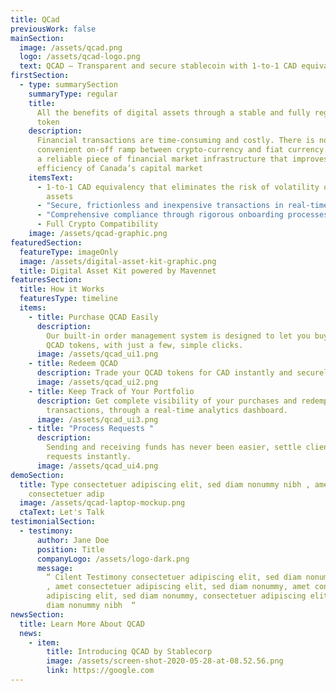 ```yaml
---
title: QCad
previousWork: false
mainSection:
  image: /assets/qcad.png
  logo: /assets/qcad-logo.png
  text: QCAD – Transparent and secure stablecoin with 1-to-1 CAD equivalency
firstSection:
  - type: summarySection
    summaryType: regular
    title:
      All the benefits of digital assets through a stable and fully regulated
      token
    description:
      Financial transactions are time-consuming and costly. There is no
      convenient on-off ramp between crypto-currency and fiat currency. QCAD is
      a reliable piece of financial market infrastructure that improves the
      efficiency of Canada’s capital market
    itemsText:
      - 1-to-1 CAD equivalency that eliminates the risk of volatility of digital
        assets
      - "Secure, frictionless and inexpensive transactions in real-time "
      - "Comprehensive compliance through rigorous onboarding processes "
      - Full Crypto Compatibility
    image: /assets/qcad-graphic.png
featuredSection:
  featureType: imageOnly
  image: /assets/digital-asset-kit-graphic.png
  title: Digital Asset Kit powered by Mavennet
featuresSection:
  title: How it Works
  featuresType: timeline
  items:
    - title: Purchase QCAD Easily
      description:
        Our built-in order management system is designed to let you buy
        QCAD tokens, with just a few, simple clicks.
      image: /assets/qcad_ui1.png
    - title: Redeem QCAD
      description: Trade your QCAD tokens for CAD instantly and securely.
      image: /assets/qcad_ui2.png
    - title: Keep Track of Your Portfolio
      description: Get complete visibility of your purchases and redemption
        transactions, through a real-time analytics dashboard.
      image: /assets/qcad_ui3.png
    - title: "Process Requests "
      description:
        Sending and receiving funds has never been easier, settle client
        requests instantly.
      image: /assets/qcad_ui4.png
demoSection:
  title: Type consectetuer adipiscing elit, sed diam nonummy nibh , amet
    consectetuer adip
  image: /assets/qcad-laptop-mockup.png
  ctaText: Let's Talk
testimonialSection:
  - testimony:
      author: Jane Doe
      position: Title
      companyLogo: /assets/logo-dark.png
      message:
        “ Cilent Testimony consectetuer adipiscing elit, sed diam nonummy nibh
        , amet consectetuer adipiscing elit, sed diam nonummy, amet consectetuer
        adipiscing elit, sed diam nonummy, consectetuer adipiscing elit, sed
        diam nonummy nibh  “
newsSection:
  title: Learn More About QCAD
  news:
    - item:
        title: Introducing QCAD by Stablecorp
        image: /assets/screen-shot-2020-05-28-at-08.52.56.png
        link: https://google.com
---
```

